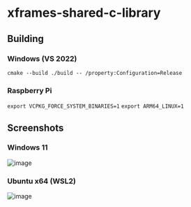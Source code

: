 # xframes-shared-c-library

## Building

### Windows (VS 2022)

`cmake --build ./build -- /property:Configuration=Release`


### Raspberry Pi

`export VCPKG_FORCE_SYSTEM_BINARIES=1`
`export ARM64_LINUX=1`

## Screenshots

### Windows 11

![image](https://github.com/user-attachments/assets/b6a656f2-b4ca-4c64-8dfa-73bf37e44181)

### Ubuntu x64 (WSL2)

![image](https://github.com/user-attachments/assets/1a41824a-b6ad-41c2-aa4d-4e0317787a56)
